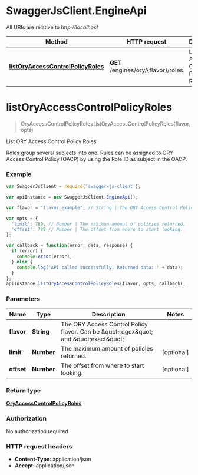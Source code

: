# SwaggerJsClient.EngineApi

All URIs are relative to *http://localhost*

Method | HTTP request | Description
------------- | ------------- | -------------
[**listOryAccessControlPolicyRoles**](EngineApi.md#listOryAccessControlPolicyRoles) | **GET** /engines/ory/{flavor}/roles | List ORY Access Control Policy Roles


<a name="listOryAccessControlPolicyRoles"></a>
# **listOryAccessControlPolicyRoles**
> OryAccessControlPolicyRoles listOryAccessControlPolicyRoles(flavor, opts)

List ORY Access Control Policy Roles

Roles group several subjects into one. Rules can be assigned to ORY Access Control Policy (OACP) by using the Role ID as subject in the OACP.

### Example
```javascript
var SwaggerJsClient = require('swagger-js-client');

var apiInstance = new SwaggerJsClient.EngineApi();

var flavor = "flavor_example"; // String | The ORY Access Control Policy flavor. Can be \"regex\" and \"exact\"

var opts = { 
  'limit': 789, // Number | The maximum amount of policies returned.
  'offset': 789 // Number | The offset from where to start looking.
};

var callback = function(error, data, response) {
  if (error) {
    console.error(error);
  } else {
    console.log('API called successfully. Returned data: ' + data);
  }
};
apiInstance.listOryAccessControlPolicyRoles(flavor, opts, callback);
```

### Parameters

Name | Type | Description  | Notes
------------- | ------------- | ------------- | -------------
 **flavor** | **String**| The ORY Access Control Policy flavor. Can be \&quot;regex\&quot; and \&quot;exact\&quot; | 
 **limit** | **Number**| The maximum amount of policies returned. | [optional] 
 **offset** | **Number**| The offset from where to start looking. | [optional] 

### Return type

[**OryAccessControlPolicyRoles**](OryAccessControlPolicyRoles.md)

### Authorization

No authorization required

### HTTP request headers

 - **Content-Type**: application/json
 - **Accept**: application/json

